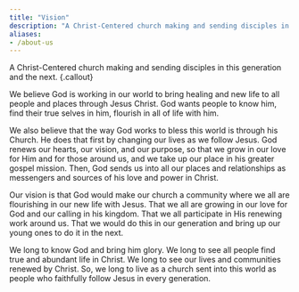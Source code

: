```yaml
---
title: "Vision"
description: "A Christ-Centered church making and sending disciples in this generation and the next."
aliases:
- /about-us
---
```


A Christ-Centered church making and sending disciples in this generation and the next.
{.callout}

We believe God is working in our world to bring healing and new life to all people and places through Jesus Christ. God wants people to know him, find their true selves in him, flourish in all of life with him.

We also believe that the way God works to bless this world is through his Church. He does that first by changing our lives as we follow Jesus. God renews our hearts, our vision, and our purpose, so that we grow in our love for Him and for those around us, and we take up our place in his greater gospel mission. Then, God sends us into all our places and relationships as messengers and sources of his love and power in Christ.

Our vision is that God would make our church a community where we all are flourishing in our new life with Jesus. That we all are growing in our love for God and our calling in his kingdom. That we all participate in His renewing work around us. That we would do this in our generation and bring up our young ones to do it in the next.

We long to know God and bring him glory. We long to see all people find true and abundant life in Christ. We long to see our lives and communities renewed by Christ. So, we long to live as a church sent into this world as people who faithfully follow Jesus in every generation.
